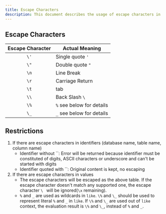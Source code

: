 ```yaml
---
title: Escape Characters
description: This document describes the usage of escape characters in TDengine.
---
```


## Escape Characters

| Escape Character | **Actual Meaning**       |
| :--------------: | ------------------------ |
|       `\'`       | Single quote `'`           |
|       `\"`       | Double quote `"`           |
|       `\n`        | Line Break               |
|       `\r`        | Carriage Return          |
|       `\t`        | tab                      |
|       `\\`       | Back Slash `\ `             |
|       `\%`       | `%` see below for details  |
|       `\_`       | `_` see below for details |

## Restrictions

1. If there are escape characters in identifiers (database name, table name, column name)
   - Identifier without ``: Error will be returned because identifier must be constituted of digits, ASCII characters or underscore and can't be started with digits
   - Identifier quoted with ``: Original content is kept, no escaping
2. If there are escape characters in values
   - The escape characters will be escaped as the above table. If the escape character doesn't match any supported one, the escape character `\ ` will be ignored(`\x` remaining).
   - `%` and `_` are used as wildcards in `like`. `\%` and `\_` should be used to represent literal `%` and `_` in `like`. If `\%` and `\_` are used out of `like` context, the evaluation result is `\%` and `\_`, instead of `%` and `_`.
